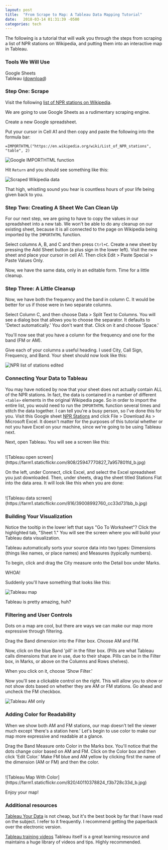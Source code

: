 ```yaml
---
layout: post
title:  "From Scrape to Map: A Tableau Data Mapping Tutorial"
date:   2018-03-14 01:31:39 -0500
categories: tech
---
```


The following is a tutorial that will walk you through the steps from scraping a list of NPR stations on Wikipedia, and putting them into an interactive map in Tableau.

### Tools We Will Use

Google Sheets<br>
Tableau ([download](https://www.tableau.com/trial/download-tableau?utm_campaign_id=2017049&utm_campaign=Prospecting-CORE-ALL-ALL-ALL-ALL&utm_medium=Paid+Search&utm_source=Google+Search&utm_language=EN&utm_country=USCA&kw=tableau%20download&adgroup=CTX-Brand-Download-E&adused=216190377076&matchtype=e&placement=&gclid=EAIaIQobChMI8uOavtjt2QIVHZ7ACh3qBwoYEAAYASAAEgIUc_D_BwE&gclsrc=aw.ds&dclid=CObMub_Y7dkCFcZCDAod3XwOjA))

### Step One: Scrape

Visit the following [list of NPR stations on Wikipedia](https://en.wikipedia.org/wiki/List_of_NPR_stations).

We are going to use Google Sheets as a rudimentary scraping engine.

Create a new Google spreadsheet.

Put your cursor in Cell A1 and then copy and paste the following into the formula bar:

`=IMPORTHTML("https://en.wikipedia.org/wiki/List_of_NPR_stations", "table", 2)`

![Google IMPORTHTML function](https://farm1.staticflickr.com/794/26949055268_05d253c86f_b.jpg)<br>

Hit `Return` and you should see something like this:<br>

![Scraped Wikipedia data](https://farm1.staticflickr.com/783/40777051602_313c7f3b1c_b.jpg)<br>

That high, whistling sound you hear is countless hours of your life being given back to you.

### Step Two: Creating A Sheet We Can Clean Up

For our next step, we are going to have to copy the values in our spreadsheet into a new tab. We won't be able to do any cleanup on our existing sheet, because it is all connected to the page on Wikipedia being imported by the `IMPORTHTML` function.

Select columns A, B, and C and then press `Ctrl+C`. Create a new sheet by pressing the Add Sheet button (a plus sign in the lower left). Visit the new sheet and place your cursor in cell A1. Then click Edit > Paste Special > Paste Values Only.

Now, we have the same data, only in an editable form. Time for a little cleanup.

### Step Three: A Little Cleanup

Now, we have both the frequency and the band in column C. It would be better for us if those were in two separate columns.

Select Column C, and then choose Data > Split Text to Columns. You will see a dialog box that allows you to choose the separator. It defaults to 'Detect automatically.' You don't want that. Click on it and choose 'Space.'

You'll now see that you have a column for the frequency and one for the band (FM or AM).

Give each of your columns a useful heading. I used City, Call Sign, Frequency, and Band.  Your sheet should now look like this:

![NPR list of stations edited](https://farm1.staticflickr.com/808/26949248988_48d2b1eb4d_b.jpg)

### Connecting Your Data to Tableau

You may have noticed by now that your sheet does not actually contain ALL of the NPR stations. In fact, the data is contained in a number of different `<table>` elements in the original Wikipedia page. So in order to import the entire list, you would need to run the `IMPORTHTML` function several times and stitch the data together. I can tell you're a busy person, so I've done this for you.  Visit this Google sheet [NPR Stations](https://docs.google.com/spreadsheets/d/1DTNzRyNzsJGOh6TVugO3E00YmMKhZsSHWeNc9ahubvE/edit?usp=sharing) and click File > Download As > Microsoft Excel. It doesn't matter for the purposes of this tutorial whether or not you have Excel on your machine, since we're going to be using Tableau next.

Next, open Tableau.  You will see a screen like this:

<br>
![Tableau open screen](https://farm1.staticflickr.com/808/25947770827_7a957801fd_b.jpg)
<br>

On the left, under Connect, click Excel, and select the Excel spreadsheet you just downloaded. Then, under sheets, drag the sheet titled Stations Flat
into the data area. It will look like this when you are done:

<br>
![Tableau data screen](https://farm1.staticflickr.com/816/39008992760_cc33d731bb_b.jpg)

### Building Your Visualization

Notice the tooltip in the lower left that says "Go To Worksheet"? Click the highlighted tab, "Sheet 1." You will see the screen where you will build your Tableau data visualization.

Tableau automatically sorts your source data into two types: Dimensions (things like names, or place names) and Measures (typically numbers).

To begin, click and drag the City measure onto the Detail box under Marks.

WHOA!

Suddenly you'll have something that looks like this:<br>

![Tableau map](https://farm5.staticflickr.com/4771/39009172240_c457252692_b.jpg)<br>

Tableau is pretty amazing, huh?

### Filtering and User Controls

Dots on a map are cool, but there are ways we can make our map more expressive through filtering.

Drag the Band dimension into the Filter box. Choose AM and FM.

Now, click on the blue Band 'pill' in the filter box. (Pills are what Tableau calls dimensions that are in use, due to their shape. Pills can be in the Filter box, in Marks, or above on the Columns and Rows shelves).

When you click on it, choose 'Show Filter.'

Now you'll see a clickable control on the right. This will allow you to show or not show dots based on whether they are AM or FM stations. Go ahead and uncheck the FM checkbox.

![Tableau AM only](https://farm5.staticflickr.com/4784/26949605088_dcf9c06fce_b.jpg)

### Adding Color for Readability

When we show both AM and FM stations, our map doesn't tell the viewer much except 'there's a station here.' Let's begin to use color to make our map more expressive and readable at a glance.

Drag the Band Measure onto Color in the Marks box.  You'll notice that the dots change color based on AM and FM.  Click on the Color box and then click 'Edit Color.' Make FM blue and AM yellow by clicking first the name of the dimension (AM or FM) and then the color.

<br>
![Tableau Map With Color](https://farm1.staticflickr.com/820/40110378824_f3b728c33d_b.jpg)
<br>

Enjoy your map!

### Additional resources

[Tableau Your Data](https://www.amazon.com/gp/product/1119001196/ref=as_li_tl?ie=UTF8&camp=1789&creative=9325&creativeASIN=1119001196&linkCode=as2&tag=lisawilliam0a-20&linkId=bb0a42f78af85e3ebebedb74c27e8226) is not cheap, but it's the best book by far that I have read on the subject. I refer to it frequently. I recommend getting the paperback over the electronic version.

[Tableau training videos](https://www.tableau.com/learn/training) Tableau itself is a great learning resource and maintains a huge library of videos and tips. Highly recommended.
